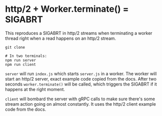 # http/2 + Worker.terminate() = SIGABRT

This reproduces a SIGABRT in http/2 streams when terminating a worker thread right when a read happens on an http/2 stream.

```
git clone

# In two terminals:
npm run server
npm run client
```

`server` will run `index.js` which starts `server.js` in a worker. The worker will start an http/2 server, exact example code copied from the docs. After two seconds `worker.terminate()` will be called, which triggers the SIGABRT if it happens at the right moment.

`client` will bombard the server with gRPC calls to make sure there's some stream action going on almost constantly. It uses the http/2 client example code from the docs.
